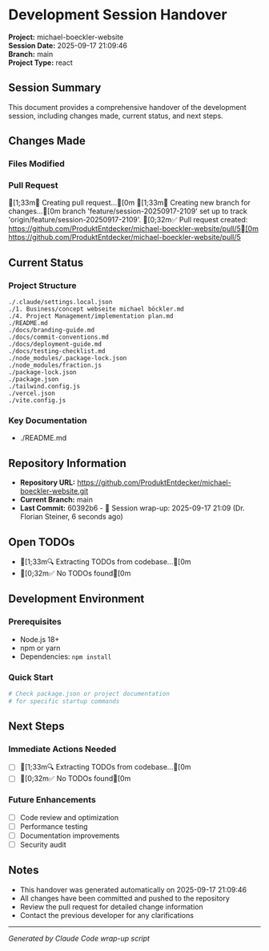 # Development Session Handover

**Project:** michael-boeckler-website  
**Session Date:** 2025-09-17 21:09:46  
**Branch:** main  
**Project Type:** react  

## Session Summary

This document provides a comprehensive handover of the development session, including changes made, current status, and next steps.

## Changes Made

### Files Modified


### Pull Request
[1;33m🔀 Creating pull request...[0m
[1;33m📝 Creating new branch for changes...[0m
branch 'feature/session-20250917-2109' set up to track 'origin/feature/session-20250917-2109'.
[0;32m✅ Pull request created: https://github.com/ProduktEntdecker/michael-boeckler-website/pull/5[0m
https://github.com/ProduktEntdecker/michael-boeckler-website/pull/5

## Current Status

### Project Structure
```
./.claude/settings.local.json
./1. Business/concept webseite michael böckler.md
./4. Project Management/implementation plan.md
./README.md
./docs/branding-guide.md
./docs/commit-conventions.md
./docs/deployment-guide.md
./docs/testing-checklist.md
./node_modules/.package-lock.json
./node_modules/fraction.js
./package-lock.json
./package.json
./tailwind.config.js
./vercel.json
./vite.config.js
```

### Key Documentation
- ./README.md

## Repository Information

- **Repository URL:** https://github.com/ProduktEntdecker/michael-boeckler-website.git
- **Current Branch:** main
- **Last Commit:** 60392b6 - 🔄 Session wrap-up: 2025-09-17 21:09 (Dr. Florian Steiner, 6 seconds ago)

## Open TODOs

- [1;33m🔍 Extracting TODOs from codebase...[0m
- [0;32m✅ No TODOs found[0m

## Development Environment

### Prerequisites
- Node.js 18+
- npm or yarn
- Dependencies: `npm install`

### Quick Start
```bash
# Check package.json or project documentation
# for specific startup commands
```

## Next Steps

### Immediate Actions Needed
- [ ] [1;33m🔍 Extracting TODOs from codebase...[0m
- [ ] [0;32m✅ No TODOs found[0m

### Future Enhancements
- [ ] Code review and optimization
- [ ] Performance testing
- [ ] Documentation improvements
- [ ] Security audit

## Notes

- This handover was generated automatically on 2025-09-17 21:09:46
- All changes have been committed and pushed to the repository
- Review the pull request for detailed change information
- Contact the previous developer for any clarifications

---

*Generated by Claude Code wrap-up script*
